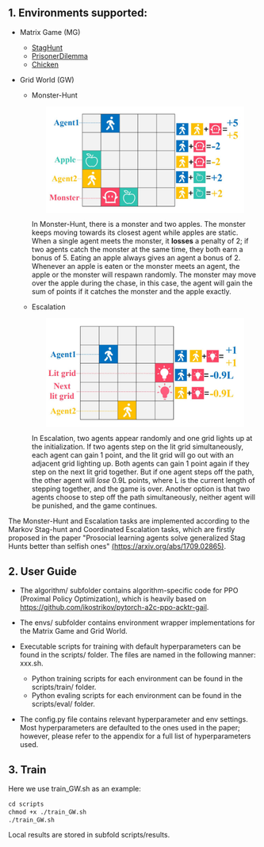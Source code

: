 ## 1. Environments supported:

- Matrix Game (MG)

  - [StagHunt](https://en.wikipedia.org/wiki/Stag_hunt)
  - [PrisonerDilemma](https://en.wikipedia.org/wiki/Prisoner%27s_dilemma)
  - [Chicken](https://en.wikipedia.org/wiki/Chicken_(game))

- Grid World (GW)

  - Monster-Hunt

    <p align="center"><img src="./img/MonsterHunt.JPG" align="middle" width="400" /></p>


    In Monster-Hunt, there is a monster and two apples. The monster keeps moving towards its closest agent while apples are static. When a single agent meets the monster, it **losses** a penalty of 2; if two agents catch the monster at the same time, they both earn a bonus of 5. Eating an apple always gives an agent a bonus of 2. Whenever an apple is eaten or the monster meets an agent, the apple or the monster will respawn randomly. The monster may move over the apple during the chase, in this case, the agent will gain the sum of points if it catches the monster and the apple exactly.

  - Escalation

    <p align="center"><img src="./img/Escalation.JPG" align="middle" width="400" /></p>
  
    In Escalation, two agents appear randomly and one grid lights up at the initialization. If two agents step on the lit grid simultaneously, each agent can gain 1 point, and the lit grid will go out with an adjacent grid lighting up. Both agents can gain 1 point again if they step on the next lit grid together. But if one agent steps off the path, the other agent will *lose* 0.9L points, where L is the current length of stepping together, and the game is over. Another option is that two agents choose to step off the path simultaneously, neither agent will be punished, and the game continues.

The Monster-Hunt and Escalation tasks are implemented according to the Markov Stag-hunt and Coordinated Escalation tasks, which are firstly proposed in the paper "Prosocial learning agents solve generalized Stag Hunts better than selfish ones" [(https://arxiv.org/abs/1709.02865)](https://arxiv.org/abs/1709.02865). 

## 2. User Guide

- The algorithm/ subfolder contains algorithm-specific code for PPO (Proximal Policy Optimization), which is heavily based on https://github.com/ikostrikov/pytorch-a2c-ppo-acktr-gail.

- The envs/ subfolder contains environment wrapper implementations for the Matrix Game and Grid World.

- Executable scripts for training with default hyperparameters can be found in the scripts/ folder. The files are named in the following manner: xxx.sh. 
  - Python training scripts for each environment can be found in the scripts/train/ folder.
  - Python evaling scripts for each environment can be found in the scripts/eval/ folder.

- The config.py file contains relevant hyperparameter and env settings. Most hyperparameters are defaulted to the ones used in the paper; however, please refer to the appendix for a full list of hyperparameters used.

## 3. Train

Here we use train_GW.sh as an example:

  ```
  cd scripts
  chmod +x ./train_GW.sh
  ./train_GW.sh
  ```

Local results are stored in subfold scripts/results.
